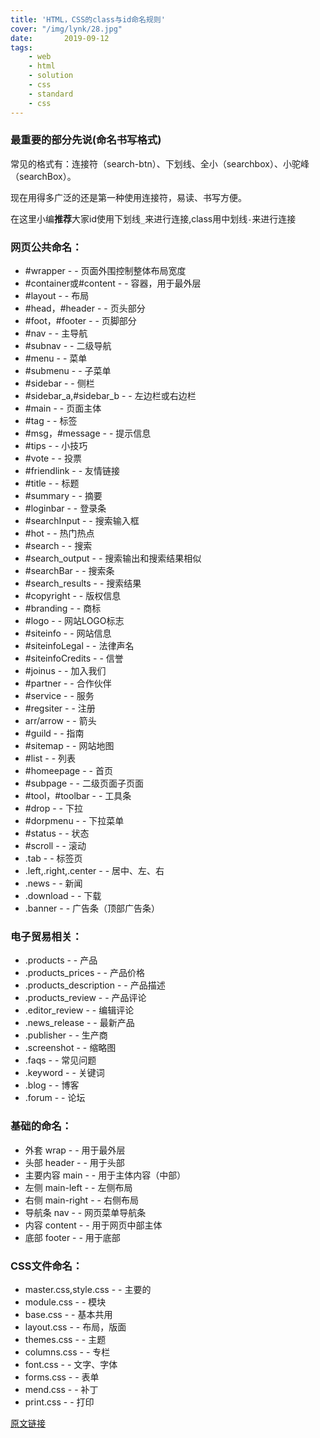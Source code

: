 ```yaml
---
title: 'HTML，CSS的class与id命名规则'
cover: "/img/lynk/28.jpg"
date:       2019-09-12
tags:
	- web
	- html
	- solution
	- css
	- standard
	- css
---
```


### 最重要的部分先说(命名书写格式)

常见的格式有：连接符（search-btn）、下划线、全小（searchbox）、小驼峰（searchBox）。

现在用得多广泛的还是第一种使用连接符，易读、书写方便。

在这里小编**推荐**大家id使用下划线`_`来进行连接,class用中划线`-`来进行连接


### 网页公共命名：  
- #wrapper - - 页面外围控制整体布局宽度  
- #container或#content - - 容器，用于最外层  
- #layout -   -   布局  
- #head，#header   -   -   页头部分  
- #foot，#footer   -   -   页脚部分  
- #nav    -   -   主导航  
- #subnav -   -   二级导航  
- #menu   -   -   菜单  
- #submenu    -   -   子菜单  
- #sidebar    -   -   侧栏  
- #sidebar_a,#sidebar_b   -   -   左边栏或右边栏  
- #main   -   -   页面主体  
- #tag    -   -   标签  
- #msg，#message   -   -   提示信息  
- #tips   -   -   小技巧  
- #vote   -   -   投票  
- #friendlink -   -   友情链接  
- #title  -   -   标题  
- #summary    -   -   摘要  
- #loginbar   -   -   登录条  
- #searchInput    -   -   搜索输入框  
- #hot    -   -   热门热点  
- #search -   -   搜索  
- #search_output  -   -   搜索输出和搜索结果相似  
- #searchBar  -   -   搜索条  
- #search_results -   -   搜索结果  
- #copyright  -   -   版权信息  
- #branding   -   -   商标  
- #logo   -   -   网站LOGO标志  
- #siteinfo   -   -   网站信息  
- #siteinfoLegal  -   -   法律声名  
- #siteinfoCredits    -   -   信誉  
- #joinus -   -   加入我们  
- #partner    -   -   合作伙伴  
- #service    -   -   服务  
- #regsiter   -   -   注册  
- arr/arrow   -   -   箭头  
- #guild  -   -   指南  
- #sitemap    -   -   网站地图  
- #list   -   -   列表  
- #homeepage  -   -   首页  
- #subpage    -   -   二级页面子页面  
- #tool，#toolbar  -   -   工具条  
- #drop   -   -   下拉  
- #dorpmenu   -   -   下拉菜单  
- #status -   -   状态  
- #scroll -   -   滚动  
- .tab    -   -   标签页  
- .left,.right,.center    -   -   居中、左、右  
- .news   -   -   新闻  
- .download   -   -   下载  
- .banner -   -   广告条（顶部广告条）



### 电子贸易相关：  
- .products - - 产品  
- .products_prices  -   -   产品价格  
- .products_description -   -   产品描述  
- .products_review  -   -   产品评论  
- .editor_review    -   -   编辑评论  
- .news_release -   -   最新产品  
- .publisher    -   -   生产商  
- .screenshot   -   -   缩略图  
- .faqs -   -   常见问题  
- .keyword  -   -   关键词  
- .blog -   -   博客  
- .forum    -   -   论坛

### 基础的命名：  
- 外套 wrap - - 用于最外层  
- 头部 header - - 用于头部  
- 主要内容 main - - 用于主体内容（中部）  
- 左侧 main-left - - 左侧布局  
- 右侧 main-right - - 右侧布局  
- 导航条 nav - - 网页菜单导航条  
- 内容 content - - 用于网页中部主体  
- 底部 footer - - 用于底部

### CSS文件命名：  
- master.css,style.css  -   -   主要的  
- module.css    -   -   模块  
- base.css  -   -   基本共用  
- layout.css    -   -   布局，版面  
- themes.css    -   -   主题  
- columns.css   -   -   专栏  
- font.css  -   -   文字、字体  
- forms.css -   -   表单  
- mend.css  -   -   补丁  
- print.css -   -   打印


[原文链接](https://www.freexyz.cn/dev/1303da806f11ee65093a2542fcab6c45.html)

